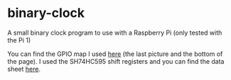 # binary-clock
A small binary clock program to use with a Raspberry Pi (only tested with the Pi 1)

You can find the GPIO map I used [here](https://www.raspberrypi.org/documentation/usage/gpio/) (the last picture and the bottom of the page).
I used the SH74HC595 shift registers and you can find the data sheet [here](https://www.sparkfun.com/datasheets/IC/SN74HC595.pdf).
